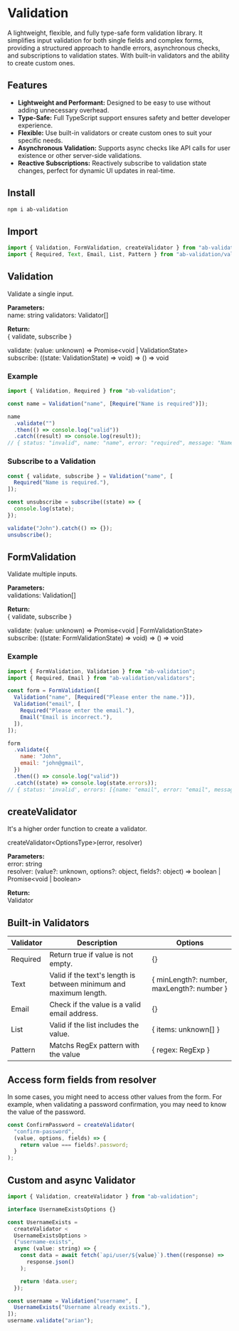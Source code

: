 # Validation

A lightweight, flexible, and fully type-safe form validation library. It simplifies input validation for both single fields and complex forms, providing a structured approach to handle errors, asynchronous checks, and subscriptions to validation states. With built-in validators and the ability to create custom ones.

## Features

- **Lightweight and Performant:** Designed to be easy to use without adding unnecessary overhead.
- **Type-Safe:** Full TypeScript support ensures safety and better developer experience.
- **Flexible:** Use built-in validators or create custom ones to suit your specific needs.
- **Asynchronous Validation:** Supports async checks like API calls for user existence or other server-side validations.
- **Reactive Subscriptions:** Reactively subscribe to validation state changes, perfect for dynamic UI updates in real-time.

## Install

```bash
npm i ab-validation
```

## Import

```javascript
import { Validation, FormValidation, createValidator } from "ab-validation";
import { Required, Text, Email, List, Pattern } from "ab-validation/validators";
```

## Validation

Validate a single input.

**Parameters:**  
name: string
validators: Validator[]

**Return:**  
{ validate, subscribe }

validate: (value: unknown) => Promise<void | ValidationState>  
subscribe: ((state: ValidationState) => void) => () => void

### Example

```javascript
import { Validation, Required } from "ab-validation";

const name = Validation("name", [Require("Name is required")]);

name
  .validate("")
  .then(() => console.log("valid"))
  .catch((result) => console.log(result));
// { status: "invalid", name: "name", error: "required", message: "Name is required" }
```

### Subscribe to a Validation

```javascript
const { validate, subscribe } = Validation("name", [
  Required("Name is required."),
]);

const unsubscribe = subscribe((state) => {
  console.log(state);
});

validate("John").catch(() => {});
unsubscribe();
```

## FormValidation

Validate multiple inputs.

**Parameters:**  
validations: Validation[]

**Return:**  
{ validate, subscribe }

validate: (value: unknown) => Promise<void | FormValidationState>  
subscribe: ((state: FormValidationState) => void) => () => void

### Example

```javascript
import { FormValidation, Validation } from "ab-validation";
import { Required, Email } from "ab-validation/validators";

const form = FormValidation([
  Validation("name", [Required("Please enter the name.")]),
  Validation("email", [
    Required("Please enter the email."),
    Email("Email is incorrect."),
  ]),
]);

form
  .validate({
    name: "John",
    email: "john@gmail",
  })
  .then(() => console.log("valid"))
  .catch((state) => console.log(state.errors));
// { status: 'invalid', errors: [{name: "email", error: "email", message: "Email is incorrect."}] }
```

## createValidator

It's a higher order function to create a validator.

createValidator\<OptionsType\>(error, resolver)

**Parameters:**  
error: string  
resolver: (value?: unknown, options?: object, fields?: object) => boolean | Promise<void | boolean>

**Return:**  
Validator

## Built-in Validators

| Validator | Description                                                       | Options                                    |
| --------- | ----------------------------------------------------------------- | ------------------------------------------ |
| Required  | Return true if value is not empty.                                | {}                                         |
| Text      | Valid if the text's length is between minimum and maximum length. | { minLength?: number, maxLength?: number } |
| Email     | Check if the value is a valid email address.                      | {}                                         |
| List      | Valid if the list includes the value.                             | { items: unknown[] }                       |
| Pattern   | Matchs RegEx pattern with the value                               | { regex: RegExp }                          |

## Access form fields from resolver

In some cases, you might need to access other values from the form. For example, when validating a password confirmation, you may need to know the value of the password.

```javascript
const ConfirmPassword = createValidator(
  "confirm-password",
  (value, options, fields) => {
    return value === fields?.password;
  }
);
```

## Custom and async Validator

```javascript
import { Validation, createValidator } from "ab-validation";

interface UsernameExistsOptions {}

const UsernameExists =
  createValidator <
  UsernameExistsOptions >
  ("username-exists",
  async (value: string) => {
    const data = await fetch(`api/user/${value}`).then((response) =>
      response.json()
    );

    return !data.user;
  });

const username = Validation("username", [
  UsernameExists("Username already exists."),
]);
username.validate("arian");
```
